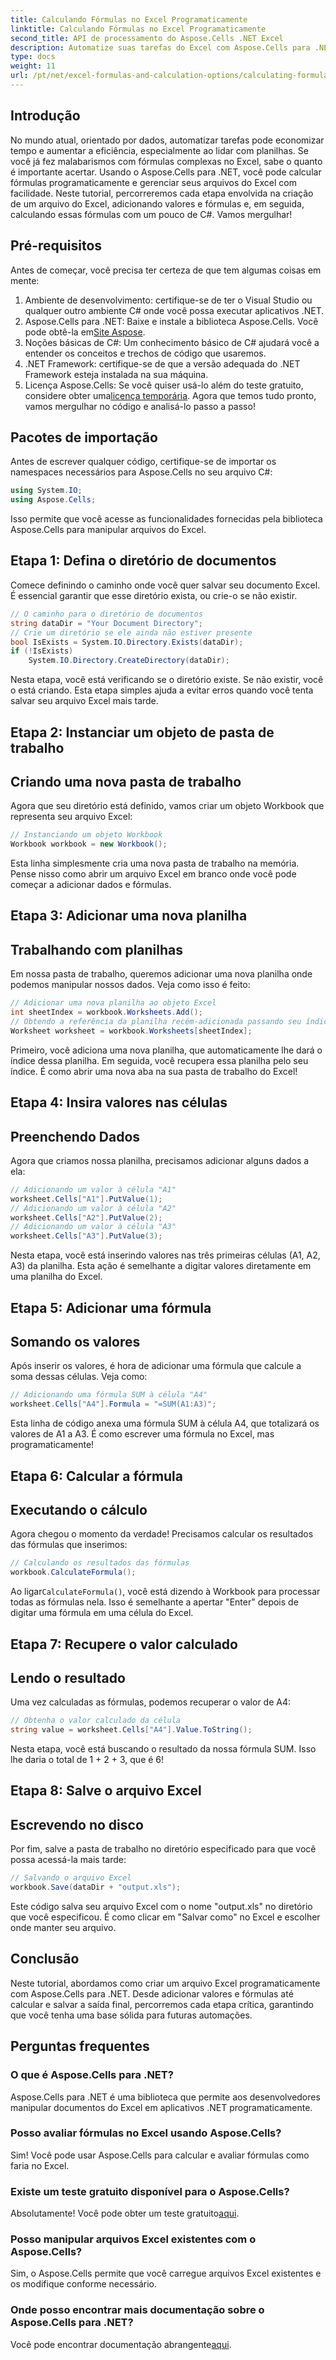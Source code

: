 ```yaml
---
title: Calculando Fórmulas no Excel Programaticamente
linktitle: Calculando Fórmulas no Excel Programaticamente
second_title: API de processamento do Aspose.Cells .NET Excel
description: Automatize suas tarefas do Excel com Aspose.Cells para .NET. Aprenda a calcular fórmulas programaticamente neste tutorial abrangente.
type: docs
weight: 11
url: /pt/net/excel-formulas-and-calculation-options/calculating-formulas/
---
```

## Introdução
No mundo atual, orientado por dados, automatizar tarefas pode economizar tempo e aumentar a eficiência, especialmente ao lidar com planilhas. Se você já fez malabarismos com fórmulas complexas no Excel, sabe o quanto é importante acertar. Usando o Aspose.Cells para .NET, você pode calcular fórmulas programaticamente e gerenciar seus arquivos do Excel com facilidade. Neste tutorial, percorreremos cada etapa envolvida na criação de um arquivo do Excel, adicionando valores e fórmulas e, em seguida, calculando essas fórmulas com um pouco de C#. Vamos mergulhar!
## Pré-requisitos
Antes de começar, você precisa ter certeza de que tem algumas coisas em mente:
1. Ambiente de desenvolvimento: certifique-se de ter o Visual Studio ou qualquer outro ambiente C# onde você possa executar aplicativos .NET.
2.  Aspose.Cells para .NET: Baixe e instale a biblioteca Aspose.Cells. Você pode obtê-la em[Site Aspose](https://releases.aspose.com/cells/net/).
3. Noções básicas de C#: Um conhecimento básico de C# ajudará você a entender os conceitos e trechos de código que usaremos.
4. .NET Framework: certifique-se de que a versão adequada do .NET Framework esteja instalada na sua máquina.
5.  Licença Aspose.Cells: Se você quiser usá-lo além do teste gratuito, considere obter uma[licença temporária](https://purchase.aspose.com/temporary-license/).
Agora que temos tudo pronto, vamos mergulhar no código e analisá-lo passo a passo!
## Pacotes de importação
Antes de escrever qualquer código, certifique-se de importar os namespaces necessários para Aspose.Cells no seu arquivo C#:
```csharp
using System.IO;
using Aspose.Cells;
```
Isso permite que você acesse as funcionalidades fornecidas pela biblioteca Aspose.Cells para manipular arquivos do Excel.
## Etapa 1: Defina o diretório de documentos
Comece definindo o caminho onde você quer salvar seu documento Excel. É essencial garantir que esse diretório exista, ou crie-o se não existir.
```csharp
// O caminho para o diretório de documentos
string dataDir = "Your Document Directory";
// Crie um diretório se ele ainda não estiver presente
bool IsExists = System.IO.Directory.Exists(dataDir);
if (!IsExists)
    System.IO.Directory.CreateDirectory(dataDir);
```
Nesta etapa, você está verificando se o diretório existe. Se não existir, você o está criando. Esta etapa simples ajuda a evitar erros quando você tenta salvar seu arquivo Excel mais tarde.
## Etapa 2: Instanciar um objeto de pasta de trabalho
## Criando uma nova pasta de trabalho
Agora que seu diretório está definido, vamos criar um objeto Workbook que representa seu arquivo Excel:
```csharp
// Instanciando um objeto Workbook
Workbook workbook = new Workbook();
```
Esta linha simplesmente cria uma nova pasta de trabalho na memória. Pense nisso como abrir um arquivo Excel em branco onde você pode começar a adicionar dados e fórmulas.
## Etapa 3: Adicionar uma nova planilha
## Trabalhando com planilhas
Em nossa pasta de trabalho, queremos adicionar uma nova planilha onde podemos manipular nossos dados. Veja como isso é feito:
```csharp
// Adicionar uma nova planilha ao objeto Excel
int sheetIndex = workbook.Worksheets.Add();
// Obtendo a referência da planilha recém-adicionada passando seu índice de planilha
Worksheet worksheet = workbook.Worksheets[sheetIndex];
```
Primeiro, você adiciona uma nova planilha, que automaticamente lhe dará o índice dessa planilha. Em seguida, você recupera essa planilha pelo seu índice. É como abrir uma nova aba na sua pasta de trabalho do Excel!
## Etapa 4: Insira valores nas células
## Preenchendo Dados
Agora que criamos nossa planilha, precisamos adicionar alguns dados a ela:
```csharp
// Adicionando um valor à célula "A1"
worksheet.Cells["A1"].PutValue(1);
// Adicionando um valor à célula "A2"
worksheet.Cells["A2"].PutValue(2);
// Adicionando um valor à célula "A3"
worksheet.Cells["A3"].PutValue(3);
```
Nesta etapa, você está inserindo valores nas três primeiras células (A1, A2, A3) da planilha. Esta ação é semelhante a digitar valores diretamente em uma planilha do Excel. 
## Etapa 5: Adicionar uma fórmula
## Somando os valores
Após inserir os valores, é hora de adicionar uma fórmula que calcule a soma dessas células. Veja como:
```csharp
// Adicionando uma fórmula SUM à célula "A4"
worksheet.Cells["A4"].Formula = "=SUM(A1:A3)";
```
Esta linha de código anexa uma fórmula SUM à célula A4, que totalizará os valores de A1 a A3. É como escrever uma fórmula no Excel, mas programaticamente!
## Etapa 6: Calcular a fórmula
## Executando o cálculo
Agora chegou o momento da verdade! Precisamos calcular os resultados das fórmulas que inserimos:
```csharp
// Calculando os resultados das fórmulas
workbook.CalculateFormula();
```
 Ao ligar`CalculateFormula()`, você está dizendo à Workbook para processar todas as fórmulas nela. Isso é semelhante a apertar "Enter" depois de digitar uma fórmula em uma célula do Excel.
## Etapa 7: Recupere o valor calculado
## Lendo o resultado
Uma vez calculadas as fórmulas, podemos recuperar o valor de A4:
```csharp
// Obtenha o valor calculado da célula
string value = worksheet.Cells["A4"].Value.ToString();
```
Nesta etapa, você está buscando o resultado da nossa fórmula SUM. Isso lhe daria o total de 1 + 2 + 3, que é 6!
## Etapa 8: Salve o arquivo Excel
## Escrevendo no disco
Por fim, salve a pasta de trabalho no diretório especificado para que você possa acessá-la mais tarde:
```csharp
// Salvando o arquivo Excel
workbook.Save(dataDir + "output.xls");
```
Este código salva seu arquivo Excel com o nome "output.xls" no diretório que você especificou. É como clicar em "Salvar como" no Excel e escolher onde manter seu arquivo.
## Conclusão
Neste tutorial, abordamos como criar um arquivo Excel programaticamente com Aspose.Cells para .NET. Desde adicionar valores e fórmulas até calcular e salvar a saída final, percorremos cada etapa crítica, garantindo que você tenha uma base sólida para futuras automações.
## Perguntas frequentes
### O que é Aspose.Cells para .NET?
Aspose.Cells para .NET é uma biblioteca que permite aos desenvolvedores manipular documentos do Excel em aplicativos .NET programaticamente.
### Posso avaliar fórmulas no Excel usando Aspose.Cells?
Sim! Você pode usar Aspose.Cells para calcular e avaliar fórmulas como faria no Excel.
### Existe um teste gratuito disponível para o Aspose.Cells?
Absolutamente! Você pode obter um teste gratuito[aqui](https://releases.aspose.com/).
### Posso manipular arquivos Excel existentes com o Aspose.Cells?
Sim, o Aspose.Cells permite que você carregue arquivos Excel existentes e os modifique conforme necessário.
### Onde posso encontrar mais documentação sobre o Aspose.Cells para .NET?
Você pode encontrar documentação abrangente[aqui](https://reference.aspose.com/cells/net/).